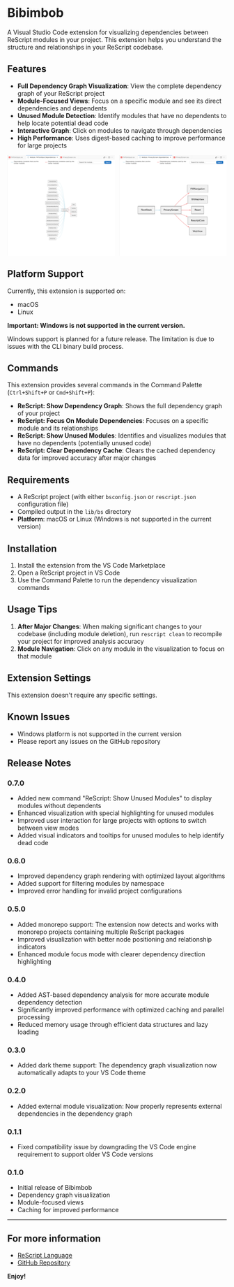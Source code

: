# Bibimbob

A Visual Studio Code extension for visualizing dependencies between ReScript modules in your project. This extension helps you understand the structure and relationships in your ReScript codebase.

## Features

- **Full Dependency Graph Visualization**: View the complete dependency graph of your ReScript project
- **Module-Focused Views**: Focus on a specific module and see its direct dependencies and dependents
- **Unused Module Detection**: Identify modules that have no dependents to help locate potential dead code
- **Interactive Graph**: Click on modules to navigate through dependencies
- **High Performance**: Uses digest-based caching to improve performance for large projects

<div style="display: flex; justify-content: space-between;">
  <img src="https://github.com/mununki/rescriptdep/raw/main/vscode-rescriptdep/images/rescriptdep_screenshot_0.png" alt="ReScript Dependency Visualization" width="49%">
  <img src="https://github.com/mununki/rescriptdep/raw/main/vscode-rescriptdep/images/rescriptdep_screenshot_1.png" alt="Module Dependency View" width="49%">
</div>

## Platform Support

Currently, this extension is supported on:
- macOS
- Linux

**Important: Windows is not supported in the current version.**

Windows support is planned for a future release. The limitation is due to issues with the CLI binary build process.

## Commands

This extension provides several commands in the Command Palette (`Ctrl+Shift+P` or `Cmd+Shift+P`):

- **ReScript: Show Dependency Graph**: Shows the full dependency graph of your project
- **ReScript: Focus On Module Dependencies**: Focuses on a specific module and its relationships
- **ReScript: Show Unused Modules**: Identifies and visualizes modules that have no dependents (potentially unused code)
- **ReScript: Clear Dependency Cache**: Clears the cached dependency data for improved accuracy after major changes

## Requirements

- A ReScript project (with either `bsconfig.json` or `rescript.json` configuration file)
- Compiled output in the `lib/bs` directory
- **Platform**: macOS or Linux (Windows is not supported in the current version)

## Installation

1. Install the extension from the VS Code Marketplace
2. Open a ReScript project in VS Code
3. Use the Command Palette to run the dependency visualization commands

## Usage Tips

1. **After Major Changes**: When making significant changes to your codebase (including module deletion), run `rescript clean` to recompile your project for improved analysis accuracy
2. **Module Navigation**: Click on any module in the visualization to focus on that module

## Extension Settings

This extension doesn't require any specific settings.

## Known Issues

- Windows platform is not supported in the current version
- Please report any issues on the GitHub repository

## Release Notes

### 0.7.0

- Added new command "ReScript: Show Unused Modules" to display modules without dependents
- Enhanced visualization with special highlighting for unused modules
- Improved user interaction for large projects with options to switch between view modes
- Added visual indicators and tooltips for unused modules to help identify dead code

### 0.6.0

- Improved dependency graph rendering with optimized layout algorithms
- Added support for filtering modules by namespace
- Improved error handling for invalid project configurations

### 0.5.0

- Added monorepo support: The extension now detects and works with monorepo projects containing multiple ReScript packages
- Improved visualization with better node positioning and relationship indicators
- Enhanced module focus mode with clearer dependency direction highlighting

### 0.4.0

- Added AST-based dependency analysis for more accurate module dependency detection
- Significantly improved performance with optimized caching and parallel processing
- Reduced memory usage through efficient data structures and lazy loading

### 0.3.0

- Added dark theme support: The dependency graph visualization now automatically adapts to your VS Code theme

### 0.2.0

- Added external module visualization: Now properly represents external dependencies in the dependency graph

### 0.1.1

- Fixed compatibility issue by downgrading the VS Code engine requirement to support older VS Code versions

### 0.1.0

- Initial release of Bibimbob
- Dependency graph visualization
- Module-focused views
- Caching for improved performance

---

## For more information

* [ReScript Language](https://rescript-lang.org/)
* [GitHub Repository](https://github.com/mununki/rescriptdep)

**Enjoy!**
